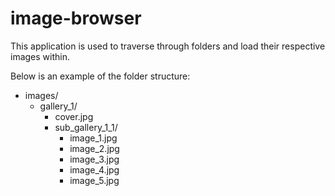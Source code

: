 # image-browser

This application is used to traverse through folders and load their respective
images within.

Below is an example of the folder structure:

- images/
    - gallery_1/
      - cover.jpg
      - sub_gallery_1_1/
          - image_1.jpg
          - image_2.jpg
          - image_3.jpg
          - image_4.jpg
          - image_5.jpg
